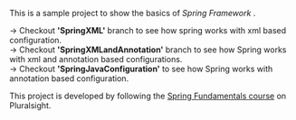 This is a sample project to show the basics of _Spring Framework_ . 


-> Checkout **'SpringXML'** branch to see how spring works with xml based configuration.  
-> Checkout **'SpringXMLandAnnotation'** branch to see how Spring works with xml and annotation based configurations.  
-> Checkout **'SpringJavaConfiguration'** to see how Spring works with annotation based configuration.  




This project is developed by following the [Spring Fundamentals course] on Pluralsight.



[Spring Fundamentals course]: https://app.pluralsight.com/library/courses/spring-fundamentals
